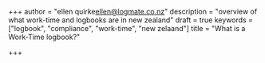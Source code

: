 +++
author = "ellen quirke<ellen@logmate.co.nz>"
description = "overview of what work-time and logbooks are in new zealand"
draft = true
keywords = ["logbook", "compliance", "work-time", "new zelaand"]
title = "What is a Work-Time logbook?"

+++
